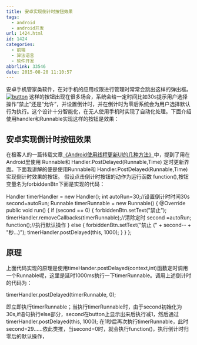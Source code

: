 ```yaml
---
title: 安卓实现倒计时按钮效果
tags:
  - android
  - android开发
url: 1424.html
id: 1424
categories:
  - 前端
  - 算法语言
  - 软件开发
abbrlink: 33546
date: 2015-08-20 11:10:57
---
```


安卓手机管家类软件，在对手机的应用权限进行管理时常常会跳出这样的弹出框。 [![button](http://baiyuan.wang/wp-content/uploads/2015/08/button.jpg)](http://baiyuan.wang/wp-content/uploads/2015/08/button.jpg) 这样的按钮出现在很多场合，系统会给一定时间比如30s提示用户选择操作“禁止”还是“允许”，并设置倒计时，并在倒计时为零后系统会为用户选择默认行为执行。这个设计十分智能化，在无人使用手机时实现了自动化处理。下面介绍使用handler和Runnable实现这样的按钮是效果：

安卓实现倒计时按钮效果
-----------

在极客人的一篇转载文章[《Android使用线程更新UI的几种方法》](http://baiyuan.wang/several-methods-of-using-threads-update-android-ui.html)中，提到了用在Android里使用 Runnable和 Handler.PostDelayed(Runnable,Time) 定时更新界面。下面我讲解的便是使用Runnable和 Handler.PostDelayed(Runnable,Time) 实现倒计时效果的按钮。 假设点击倒计时按钮的动作为运行函数 function(),按钮变量名为forbiddenBtn下面是实现的代码：

Handler timerHandler = new Handler();
int autoRun=30;//设置倒计时时间30s
second=autoRun;
    Runnable timerRunnable = new Runnable() {
        @Override
        public void run() {
            if (second == 0) {
                forbiddenBtn.setText("禁止");
                timerHandler.removeCallbacks(timerRunnable);//清除定时
                second =autoRun;
                function();//执行默认操作
            } else {
                forbiddenBtn.setText("禁止 (" + second-- + "秒...)");
                timerHandler.postDelayed(this, 1000);
            }
        }
    };

原理
--

上面代码实现的原理是使用timeHander.postDelayed(context,int)函数定时调用一个Runnable呢，这里是延时1000ms执行一下timerRunnable。调用上述倒计时的代码为：

timerHandler.postDelayed(timerRunnable, 0);

即立即执行timerRunnable；当执行timerRunnable时，由于second初始化为30s,if语句执行else部分，second在button上显示出来后执行减1，然后通过timerHandler.postDelayed(this, 1000); 在1秒后再次执行timerRunnable，此时second=29……依此类推，当second=0时，就会执行function()，执行倒计时归零后的默认操作，